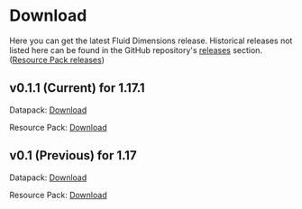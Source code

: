 # Download

Here you can get the latest Fluid Dimensions release. Historical releases not listed here can be found in the GitHub repository's [releases](https://github.com/fludim/fluid_dimensions/releases/) section. ([Resource Pack releases](https://github.com/fludim/fluid_dimensions_resources/releases/))

## v0.1.1 (Current) for 1.17.1

Datapack: [Download](https://github.com/fludim/fluid_dimensions/releases/download/v0.1.1/Fluid.Dimensions.v0.1.1.zip)

Resource Pack: [Download](https://github.com/fludim/fluid_dimensions_resources/releases/download/v0.1.1/Fluid.Dimensions.Resources.v0.1.1.zip)


## v0.1 (Previous) for 1.17

Datapack: [Download](https://github.com/fludim/fluid_dimensions/releases/download/v0.1-alpha/Fluid.Dimensions.v0.1.zip)

Resource Pack: [Download](https://github.com/fludim/fluid_dimensions_resources/releases/download/v0.1/Fluid.Dimensions.RP.v0.1.zip)
